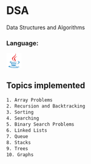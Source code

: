 # DSA
Data Structures and Algorithms

<h3 align="left">Language:</h3>
<p align="left"> <a href="https://www.java.com" target="_blank" rel="noreferrer"> <img src="https://raw.githubusercontent.com/devicons/devicon/master/icons/java/java-original.svg" alt="java" width="40" height="40"/> </a> </p>

## Topics implemented
    1. Array Problems
    2. Recursion and Backtracking
    3. Sorting
    4. Searching
    5. Binary Search Problems
    6. Linked Lists
    7. Queue
    8. Stacks
    9. Trees
    10. Graphs
